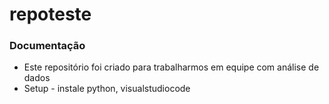 # repoteste
### Documentação
- Este repositório foi criado para trabalharmos em equipe com análise de dados
- Setup - instale python, visualstudiocode
